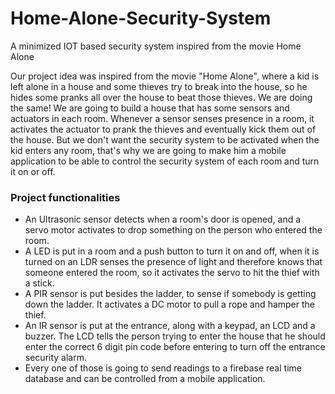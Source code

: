 # Home-Alone-Security-System
A minimized IOT based security system inspired from the movie Home Alone

Our project idea was inspired from the movie "Home Alone", where a kid is left alone in a house and some thieves try to break into the house, so he hides some pranks all over the house to beat those thieves.
We are doing the same! We are going to build a house that has some sensors and actuators in each room. Whenever a sensor senses presence in a room, it activates the actuator to prank the thieves and eventually kick them out of the house.
But we don't want the security system to be activated when the kid enters any room, that's why we are going to make him a mobile application to be able to control the security system of each room and turn it on or off.

### Project functionalities
* An Ultrasonic sensor detects when a room's door is opened, and a servo motor activates to drop something on the person who entered the room.
* A LED is put in a room and a push button to turn it on and off, when it is turned on an LDR senses the presence of light and therefore knows that someone entered the room, so it activates the servo to hit the thief with a stick.
* A PIR sensor is put besides the ladder, to sense if somebody is getting down the ladder. It activates a DC motor to pull a rope and hamper the thief.
* An IR sensor is put at the entrance, along with a keypad, an LCD and a buzzer. The LCD tells the person trying to enter the house that he should enter the correct 6 digit pin code before entering to turn off the entrance security alarm.
* Every one of those is going to send readings to a firebase real time database and can be controlled from a mobile application.

